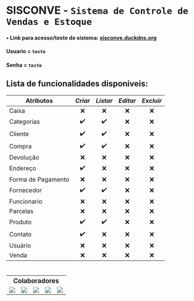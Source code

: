 # SISCONVE - `Sistema de Controle de Vendas e Estoque`

#### • Link para acesso/teste do sistema: [sisconve.duckdns.org](http://sisconve.duckdns.org)
#### Usuario = `teste`
#### Senha = `teste`

## Lista de funcionalidades disponiveis:

|      Atributos     | _Criar_ | _Listar_ | _Editar_ | _Excluir_ |
| ------------------ |:-------:|:--------:|:--------:|:---------:|
| Caixa              |    ❌    |    ❌    |     ❌    |     ❌     |
| Categorias         |    ✔️    |    ✔️     |     ❌    |     ❌     |
| Cliente            |    ✔️    |    ✔️     |     ❌    |     ❌     |
| Compra             |    ✔️    |    ✔️     |     ❌    |     ❌     |
| Devolução          |    ❌    |    ❌     |     ❌    |     ❌     |
| Endereço           |    ✔️    |    ❌     |     ❌    |     ❌     |
| Forma de Pagamento |    ❌    |    ❌     |     ❌    |     ❌     |
| Fornecedor         |    ✔️    |    ✔️     |     ❌    |     ❌     |
| Funcionario        |    ❌    |    ❌     |     ❌    |     ❌     |
| Parcelas           |    ❌    |    ❌     |     ❌    |     ❌     |
| Produto            |    ✔️    |    ✔️     |     ❌    |     ❌     |
| Contato            |    ✔️    |    ❌     |     ❌    |     ❌     |
| Usuário            |    ❌    |    ❌     |     ❌    |     ❌     |
| Venda              |    ❌    |    ❌     |     ❌    |     ❌     |

# 

<table aling="center">
    <tr>
        <th colspan="5" style="text-align: center; font-size: 17px">
            Colaboradores
        </th>
    </tr>
    <tr >
        <td>
            <a target="_blank" href="https://github.com/netosep">
                <img src="https://github.com/netosep.png?size=70">
            </a>
        </td>
        <td>
            <a target="_blank" href="https://github.com/cleitondcarmo">
                <img src="https://github.com/cleitondcarmo.png?size=70">
            </a>
        </td>
        <td>
            <a target="_blank" href="https://github.com/fcnando45">
                <img src="https://github.com/joaomarcosns.png?size=70">
            </a>
        </td>
        <td>
            <a target="_blank" href="https://github.com/lauf8">
                <img src="https://github.com/lauf8.png?size=70">
            </a>
        </td>
        <td>
            <a target="_blank" href="https://github.com/JacoRochadev">
                <img src="https://github.com/JacoRochadev.png?size=70">
            </a>
        </td>
    </tr>
</table>


